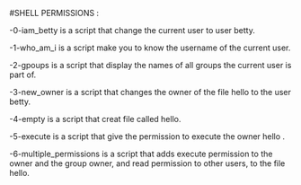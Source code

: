 #SHELL PERMISSIONS :

-0-iam_betty is a script that change the current user to user betty.

-1-who_am_i is a script make you to know the username of the current user.

-2-gpoups is a script that display the names of all groups the current user is part of.

-3-new_owner is a script that changes the owner of the file hello to the user betty.

-4-empty is a script that creat file called hello.

-5-execute is a script that give the permission to execute the owner hello .

-6-multiple_permissions is a script that adds execute permission to the owner and the group owner, and read permission to other users, to the file hello.
